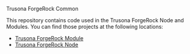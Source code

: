 Trusona ForgeRock Common

This repository contains code used in the Trusona ForgeRock Node and Modules. You can find those projects at the following locations:

* [Trusona ForgeRock Module](https://github.com/trusona/forgerock-module)
* [Trusona ForgeRock Node](https://github.com/trusona/forgerock-node)
